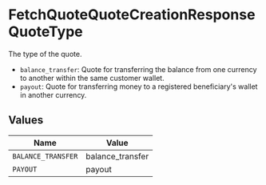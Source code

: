 # FetchQuoteQuoteCreationResponseQuoteType

The type of the quote.
  * `balance_transfer`: Quote for transferring the balance from one currency to another within the same customer wallet.
  * `payout`: Quote for transferring money to a registered beneficiary's wallet in another currency.



## Values

| Name               | Value              |
| ------------------ | ------------------ |
| `BALANCE_TRANSFER` | balance_transfer   |
| `PAYOUT`           | payout             |